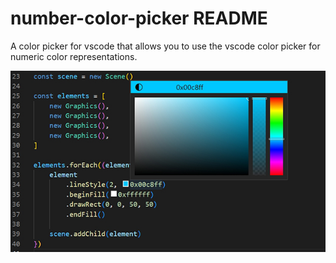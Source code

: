 # number-color-picker README

A color picker for vscode that allows you to use the vscode color picker for numeric color representations.

![number-color-picker](https://github.com/RomanPolansky/Number-Color-Picker/blob/main/preview.jpg)
